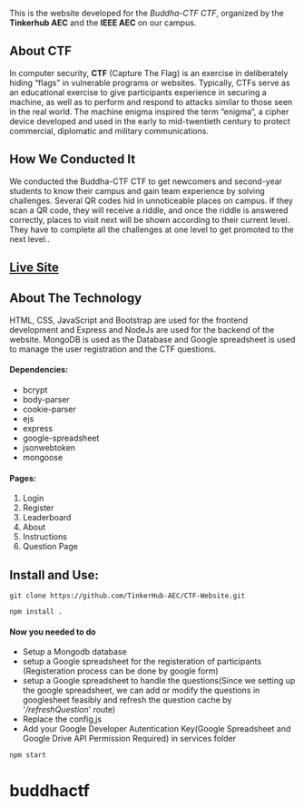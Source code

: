 This is the website developed for the _Buddha-CTF CTF_, organized by the **Tinkerhub AEC** and the **IEEE AEC** on our campus.

## About CTF

In computer security, **CTF** (Capture The Flag) is an exercise in deliberately hiding “flags” in vulnerable programs or websites. Typically, CTFs serve as an educational exercise to give participants experience in securing a machine, as well as to perform and respond to attacks similar to those seen in the real world. The machine enigma inspired the term “enigma”, a cipher device developed and used in the early to mid-twentieth century to protect commercial, diplomatic and military communications.

## How We Conducted It

We conducted the Buddha-CTF CTF to get newcomers and second-year students to know their campus and gain team experience by solving challenges. Several QR codes hid in unnoticeable places on campus. If they scan a QR code, they will receive a riddle, and once the riddle is answered correctly, places to visit next will be shown according to their current level. They have to complete all the challenges at one level to get promoted to the next level..

## [Live Site](https://tinkerhubaec-ctf.herokuapp.com)

## About The Technology

HTML, CSS, JavaScript and Bootstrap are used for the frontend development and Express and NodeJs are used for the backend of the website. MongoDB is used as the Database and Google spreadsheet is used to manage the user registration and the CTF questions.

#### Dependencies:

- bcrypt
- body-parser
- cookie-parser
- ejs
- express
- google-spreadsheet
- jsonwebtoken
- mongoose

#### Pages:

1.  Login
2.  Register
3.  Leaderboard
4.  About
5.  Instructions
6.  Question Page

## Install and Use:

```
git clone https://github.com/TinkerHub-AEC/CTF-Website.git
```

```
npm install .
```

#### Now you needed to do

- Setup a Mongodb database
- setup a Google spreadsheet for the registeration of participants (Registeration process can be done by google form)
- setup a Google spreadsheet to handle the questions(Since we setting up the google spreadsheet, we can add or modify the questions in googlesheet feasibly and refresh the question cache by '_/refreshQuestion_' route)
- Replace the config,js
- Add your Google Developer Autentication Key(Google Spreadsheet and Google Drive API Permission Required) in services folder

```
npm start
```
# buddhactf
